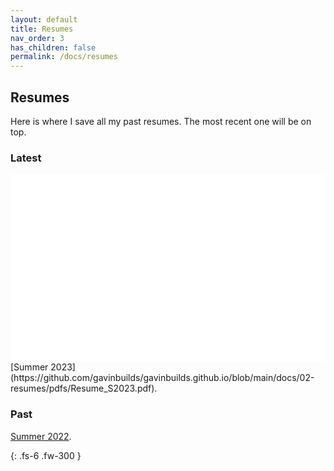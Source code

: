 ```yaml
---
layout: default
title: Resumes
nav_order: 3
has_children: false
permalink: /docs/resumes
---
```


## [](#header-2)Resumes

Here is where I save all my past resumes. The most recent one will be on top.

### [](#header-3)Latest
<iframe src="../02-resumes/pdfs/Resume_S2023.pdf" style="width: 100%;" frameborder="0"></iframe>
<iframe src="{{site.baseurl}}/02-resumes/pdfs/Resume_S2023.pdf" style="width: 100%;" frameborder="0"></iframe>
[Summer 2023](https://github.com/gavinbuilds/gavinbuilds.github.io/blob/main/docs/02-resumes/pdfs/Resume_S2023.pdf).


### [](#header-3)Past

[Summer 2022](https://github.com/gavinbuilds/gavinbuilds.github.io/blob/main/docs/02-resumes/pdfs/Resume_S2022.pdf).

{: .fs-6 .fw-300 }